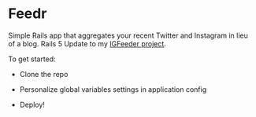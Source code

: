 # Feedr

Simple Rails app that aggregates your recent Twitter and Instagram in lieu of a blog. Rails 5 Update to my [IGFeeder project](https://www.github.com/ryanmcadler/igfeeder).

To get started:

* Clone the repo

* Personalize global variables settings in application config

* Deploy!
